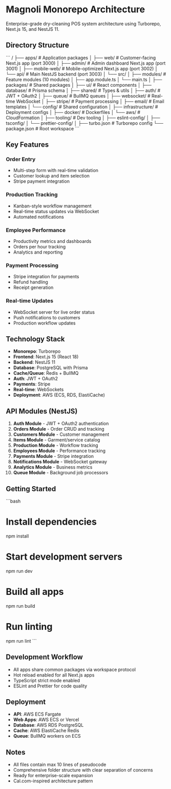 # Magnoli Monorepo Architecture

Enterprise-grade dry-cleaning POS system architecture using Turborepo, Next.js 15, and NestJS 11.

## Directory Structure

\`\`\`
/
├── apps/                    # Application packages
│   ├── web/                # Customer-facing Next.js app (port 3000)
│   ├── admin/              # Admin dashboard Next.js app (port 3001)
│   ├── mobile-web/         # Mobile-optimized Next.js app (port 3002)
│   └── api/                # Main NestJS backend (port 3003)
│       └── src/
│           ├── modules/    # Feature modules (10 modules)
│           ├── app.module.ts
│           └── main.ts
│
├── packages/                # Shared packages
│   ├── ui/                 # React components
│   ├── database/           # Prisma schema
│   ├── shared/             # Types & utils
│   ├── auth/               # JWT + OAuth2
│   ├── queue/              # BullMQ queues
│   ├── websocket/          # Real-time WebSocket
│   ├── stripe/             # Payment processing
│   ├── email/              # Email templates
│   └── config/             # Shared configuration
│
├── infrastructure/          # Deployment configs
│   ├── docker/             # Dockerfiles
│   └── aws/                # CloudFormation
│
├── tooling/                # Dev tooling
│   ├── eslint-config/
│   ├── tsconfig/
│   └── prettier-config/
│
├── turbo.json              # Turborepo config
└── package.json            # Root workspace
\`\`\`

## Key Features

### Order Entry
- Multi-step form with real-time validation
- Customer lookup and item selection
- Stripe payment integration

### Production Tracking
- Kanban-style workflow management
- Real-time status updates via WebSocket
- Automated notifications

### Employee Performance
- Productivity metrics and dashboards
- Orders per hour tracking
- Analytics and reporting

### Payment Processing
- Stripe integration for payments
- Refund handling
- Receipt generation

### Real-time Updates
- WebSocket server for live order status
- Push notifications to customers
- Production workflow updates

## Technology Stack

- **Monorepo**: Turborepo
- **Frontend**: Next.js 15 (React 18)
- **Backend**: NestJS 11
- **Database**: PostgreSQL with Prisma
- **Cache/Queue**: Redis + BullMQ
- **Auth**: JWT + OAuth2
- **Payments**: Stripe
- **Real-time**: WebSockets
- **Deployment**: AWS (ECS, RDS, ElastiCache)

## API Modules (NestJS)

1. **Auth Module** - JWT + OAuth2 authentication
2. **Orders Module** - Order CRUD and tracking
3. **Customers Module** - Customer management
4. **Items Module** - Garment/service catalog
5. **Production Module** - Workflow tracking
6. **Employees Module** - Performance tracking
7. **Payments Module** - Stripe integration
8. **Notifications Module** - WebSocket gateway
9. **Analytics Module** - Business metrics
10. **Queue Module** - Background job processors

## Getting Started

\`\`\`bash
# Install dependencies
npm install

# Start development servers
npm run dev

# Build all apps
npm run build

# Run linting
npm run lint
\`\`\`

## Development Workflow

- All apps share common packages via workspace protocol
- Hot reload enabled for all Next.js apps
- TypeScript strict mode enabled
- ESLint and Prettier for code quality

## Deployment

- **API**: AWS ECS Fargate
- **Web Apps**: AWS ECS or Vercel
- **Database**: AWS RDS PostgreSQL
- **Cache**: AWS ElastiCache Redis
- **Queue**: BullMQ workers on ECS

## Notes

- All files contain max 10 lines of pseudocode
- Comprehensive folder structure with clear separation of concerns
- Ready for enterprise-scale expansion
- Cal.com-inspired architecture pattern


